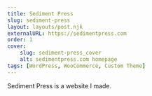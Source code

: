 ```yaml
---
title: Sediment Press
slug: sediment-press
layout: layouts/post.njk
externalURL: https://sedimentpress.com
order: 1
cover:
    slug: sediment-press_cover
    alt: sedimentpress.com homepage
tags: [WordPress, WooCommerce, Custom Theme]
---
```

Sediment Press is a website I made.
